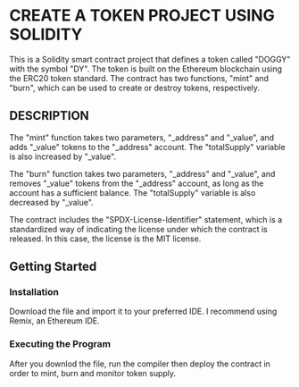 # CREATE A TOKEN PROJECT USING SOLIDITY
This is a Solidity smart contract project that defines a token called "DOGGY" with the symbol "DY". The token is built on the Ethereum blockchain using the ERC20 token standard. The contract has two functions, "mint" and "burn", which can be used to create or destroy tokens, respectively.

## DESCRIPTION
The "mint" function takes two parameters, "_address" and "_value", and adds "_value" tokens to the "_address" account. The "totalSupply" variable is also increased by "_value".

The "burn" function takes two parameters, "_address" and "_value", and removes "_value" tokens from the "_address" account, as long as the account has a sufficient balance. The "totalSupply" variable is also decreased by "_value".

The contract includes the "SPDX-License-Identifier" statement, which is a standardized way of indicating the license under which the contract is released. In this case, the license is the MIT license.

## Getting Started

### Installation

Download the file and import it to your preferred IDE. I recommend using Remix, an Ethereum IDE.

### Executing the Program

After you downlod the file, run the compiler then deploy the contract in order to mint, burn and monitor token supply.
